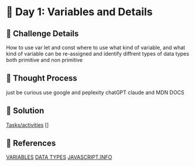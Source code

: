 # 🌟 Day 1: Variables and Details 

## 📜 Challenge Details

How to use var let and const where to use what kind of variable, and what kind of variable can be re-assigned and identify diffrent types of data types both primitive and non primitive

## 📝 Thought Process

just be curious use google and peplexity chatGPT claude and MDN DOCS 

## 🔎 Solution

[Tasks/activities](https://github.com/SURENDRA-BABU-VUNNAM/JavaScript-30-Day-challenge/tree/main/Day_1_variables_and_data_types/01_tasks_or_activities)
[]

## 🔗 References
[VARIABLES](https://www.perplexity.ai/search/explain-me-about-variables-in-8.yr44kKREOQhDhc3QFweQ)
[DATA TYPES](https://www.perplexity.ai/search/explain-me-about-string-number-alGwcFovQEuh4_N03yoYyg)
[JAVASCRIPT.INFO](https://javascript.info/)